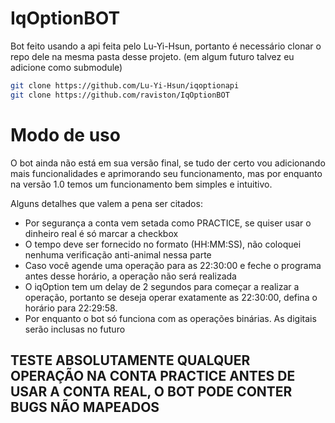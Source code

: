 # IqOptionBOT

Bot feito usando a api feita pelo Lu-Yi-Hsun, portanto é necessário clonar o repo dele na mesma pasta desse projeto. (em algum futuro talvez eu adicione como submodule)
```bash
git clone https://github.com/Lu-Yi-Hsun/iqoptionapi
git clone https://github.com/raviston/IqOptionBOT
```
# Modo de uso
O bot ainda não está em sua versão final, se tudo der certo vou adicionando mais funcionalidades e aprimorando seu funcionamento, mas por enquanto na versão 1.0 temos um funcionamento bem simples e intuitivo.

Alguns detalhes que valem a pena ser citados:
* Por segurança a conta vem setada como PRACTICE, se quiser usar o dinheiro real é só marcar a checkbox
* O tempo deve ser fornecido no formato (HH:MM:SS), não coloquei nenhuma verificação anti-animal nessa parte
* Caso você agende uma operação para as 22:30:00 e feche o programa antes desse horário, a operação não será realizada
* O iqOption tem um delay de 2 segundos para começar a realizar a operação, portanto se deseja operar exatamente as 22:30:00, defina o horário para 22:29:58.
* Por enquanto o bot só funciona com as operações binárias. As digitais serão inclusas no futuro

## TESTE ABSOLUTAMENTE QUALQUER OPERAÇÃO NA CONTA PRACTICE ANTES DE USAR A CONTA REAL, O BOT PODE CONTER BUGS NÃO MAPEADOS 